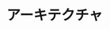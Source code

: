 ---
title: "アーキテクチャ"
slug: architecture
image: category-architecture.jpg
style:
    background: "#d946ef"
    color: "#fff"
---
